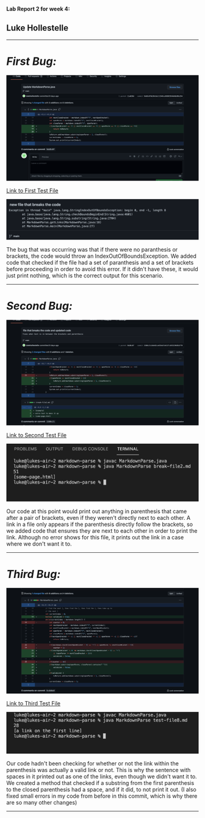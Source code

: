 **Lab Report 2 for week 4:**
## Luke Hollestelle

---
# *First Bug:*

![Image](firstdiff.png)

[Link to First Test File](https://github.com/lukehollestelle/cse15l-lab-reports/blob/main/week4/break-file.md)

![Image](firstsymptom.png)

The bug that was occurring was that if there were no paranthesis or brackets, the code would throw an IndexOutOfBoundsException.  We added code that checked if the file had a set of paranthesis and a set of brackets before proceeding in order to avoid this error.  If it didn't have these, it would just print nothing, which is the correct output for this scenario.

---

# *Second Bug:*

![Image](seconddiff.png)

[Link to Second Test File](https://github.com/lukehollestelle/cse15l-lab-reports/blob/main/week4/break-file2.md)

![Image](secondsymptom.png)

Our code at this point would print out anything in parenthesis that came after a pair of brackets, even if they weren't directly next to each other.  A link in a file only appears if the parenthesis directly follow the brackets, so we added code that ensures they are next to each other in order to print the link.  Although no error shows for this file, it prints out the link in a case where we don't want it to.

---

# *Third Bug:*

![Image](thirddiff.png)

[Link to Third Test File](https://github.com/lukehollestelle/cse15l-lab-reports/blob/main/week4/test-file8.md)

![Image](thirdsymptom.png)

Our code hadn't been checking for whether or not the link within the parenthesis was actually a valid link or not.  This is why the sentence with spaces in it printed out as one of the links, even though we didn't want it to.  We created a method that checked if a substring from the first parenthesis to the closed parenthesis had a space, and if it did, to not print it out.  (I also fixed small errors in my code from before in this commit, which is why there are so many other changes)

---